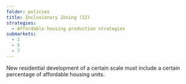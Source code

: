 ```yaml
---
folder: policies
title: Inclusionary Zoning (IZ)
strategies:
  - Affordable housing production strategies
submarkets:
  - 1
  - 5
  - 7
---
```

New residential development of a certain scale must include a certain percentage of affordable housing units.